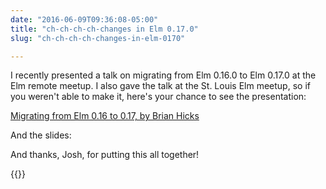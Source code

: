 ```yaml
---
date: "2016-06-09T09:36:08-05:00"
title: "ch-ch-ch-ch-changes in Elm 0.17.0"
slug: "ch-ch-ch-ch-changes-in-elm-0170"

---
```


I recently presented a talk on migrating from Elm 0.16.0 to Elm 0.17.0 at the
Elm remote meetup. I also gave the talk at the St. Louis Elm meetup, so if you
weren't able to make it, here's your chance to see the presentation:

<!--more-->

[Migrating from Elm 0.16 to 0.17, by Brian Hicks](https://www.dailydrip.com/topics/elm-remote-meetup/drips/migrating-from-elm-0-16-to-0-17-by-brian-hicks)

And the slides:

<script async class="speakerdeck-embed" data-id="30ae9492eb0d48549c7b8717fe2e9a63" data-ratio="1.77777777777778" src="//speakerdeck.com/assets/embed.js"></script>

And thanks, Josh, for putting this all together!

{{<elmSignup>}}
